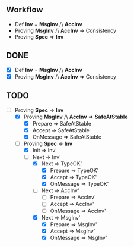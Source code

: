 ## Workflow
- Def **Inv** = **MsgInv** /\ **AccInv**
- Proving  **MsgInv** /\ **AccInv** $\Rightarrow$ Consistency
- Proving **Spec** $\Rightarrow$ **Inv** 

## DONE
- [x] Def **Inv** = **MsgInv** /\ **AccInv**
- [x] Proving **MsgInv** /\ **AccInv** $\Rightarrow$ Consistency

## TODO 
- [ ] Proving **Spec** $\Rightarrow$ **Inv** 
  - [x] Proving  **MsgInv** /\ **AccInv** $\Rightarrow$ **SafeAtStable**
    - [x] Prepare => SafeAtStable
    - [x] Accept => SafeAtStable
    - [x] OnMessage => SafeAtStable
  - [ ] Proving **Spec** $\Rightarrow$ **Inv**
    - [x] Init => Inv'
    - [ ] Next => Inv'
      - [x] Next => TypeOK'
        - [x] Prepare => TypeOK'
        - [x] Accept => TypeOK'
        - [x] OnMessage => TypeOK'
      - [ ] Next => AccInv'
        - [ ] Prepare => AccInv'
        - [ ] Accept => AccInv'
        - [ ] OnMessage => AccInv'
      - [x] Next => MsgInv'
        - [x] Prepare => MsgInv'
        - [x] Accept => MsgInv'
        - [x] OnMessage => MsgInv'
